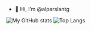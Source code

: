 - 👋 Hi, I’m @alparslantg


![My GitHub stats](https://github-readme-stats.vercel.app/api?username=alparslantg)
![Top Langs](https://github-readme-stats.vercel.app/api/top-langs/?username=alparslantg)

